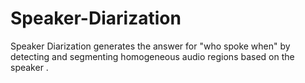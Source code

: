 # Speaker-Diarization
Speaker Diarization generates the answer for "who spoke when" by detecting and segmenting homogeneous audio regions based on the speaker .
